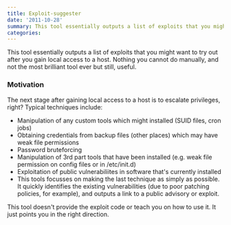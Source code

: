 ```yaml
---
title: Exploit-suggester
date: '2011-10-28'
summary: This tool essentially outputs a list of exploits that you might want to try out after you gain local access to a host. Nothing you cannot do manually, and not the most brilliant tool ever but still, useful.
categories:
---
```


This tool essentially outputs a list of exploits that you might want to try out after you gain local access to a host. Nothing you cannot do manually, and not the most brilliant tool ever but still, useful.

### Motivation 

The next stage after gaining local access to a host is to escalate privileges, right? Typical techniques include: 

* Manipulation of any custom tools which might installed (SUID files, cron jobs)
* Obtaining credentials from backup files (other places) which may have weak file permissions
* Password bruteforcing
* Manipulation of 3rd part tools that have been installed (e.g. weak file permission on config files or in /etc/init.d) 
* Exploitation of public vulnerabiliites in software that's currently installed
* This tools focusses on making the last technique as simply as possible. It quickly identifies the existing vulnerabilities (due to poor patching policies, for example), and outputs a link to a public advisory or exploit.

This tool doesn't provide the exploit code or teach you on how to use it.  It just points you in the right direction.
